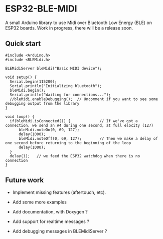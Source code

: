 ESP32-BLE-MIDI
==============

A small Arduino library to use Midi over Bluetooth Low Energy (BLE) on ESP32 boards.
Work in progress, there will be a release soon.

Quick start
-----------

```
#include <Arduino.h>
#include <BLEMidi.h>

BLEMidiServer bleMidi("Basic MIDI device");

void setup() {
  Serial.begin(115200);
  Serial.println("Initializing bluetooth");
  bleMidi.begin();
  Serial.println("Waiting for connections...");
  //bleMidi.enableDebugging();  // Uncomment if you want to see some debugging output from the library
}

void loop() {
  if(bleMidi.isConnected()) {             // If we've got a connection, we send an A4 during one second, at full elocity (127)
      bleMidi.noteOn(0, 69, 127);
      delay(1000);
      bleMidi.noteOff(0, 69, 127);        // Then we make a delay of one second before returning to the beginning of the loop
      delay(1000);
  }
  delay(1);   // we feed the ESP32 watchdog when there is no connection
}
```

Future work
-----------

- Implement missing features (aftertouch, etc).
- Add some more examples
- Add documentation, with Doxygen ?

- Add support for realtime messages ?
- Add debugging messages in BLEMidiServer ?




